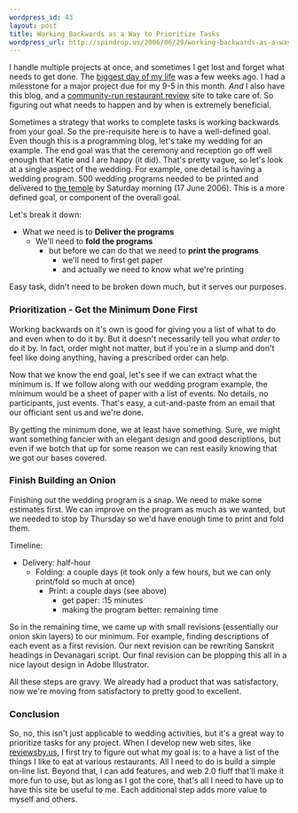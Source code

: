 ```yaml
--- 
wordpress_id: 43
layout: post
title: Working Backwards as a Way to Prioritize Tasks
wordpress_url: http://spindrop.us/2006/06/29/working-backwards-as-a-way-to-prioritize-tasks/
---
```

[rbu]: http://reviewsby.us/ "Reviews By Us"
[katie]: http://katiebonn.com/

I handle multiple projects at once, and sometimes I get lost and forget what needs to get done.  The [biggest day of my life](ktdd.org "I got married!") was a few weeks ago.  I had a milesstone for a major project due for my 9-5 in this month.  *And* I also have this blog, and a [community-run restaurant review][rbu] site to take care of.  So figuring out what needs to happen and by when is extremely beneficial.

Sometimes a strategy that works to complete tasks is working backwards from your goal.  So the pre-requisite here is to have a well-defined goal.  Even though this is a programming blog, let's take my wedding for an example.  The end goal was that the ceremony and reception go off well enough that Katie and I are happy (it did).  That's pretty vague, so let's look at a single aspect of the wedding.  For example, one detail is having a wedding program.  500 wedding programs needed to be printed and delivered to [the temple](http://ktdd.org/temple) by Saturday morning (17 June 2006).  This is a more defined goal, or component of the overall goal.

Let's break it down:

*	What we need is to **Deliver the programs**
	*	We'll need to **fold the programs**
		*	but before we can do that we need to **print the programs**
			*	we'll need to first get paper
			*	and actually we need to know what we're printing

Easy task, didn't need to be broken down much, but it serves our purposes.  

<!--more-->

### Prioritization - Get the Minimum Done First

Working backwards on it's own is good for giving you a list of what to do and even when to do it by.  But it doesn't necessarily tell you what *order* to do it by.  In fact, order might not matter, but if you're in a slump and don't feel like doing anything, having a prescribed order can help.

Now that we know the end goal, let's see if we can extract what the minimum is.  If we follow along with our wedding program example, the minimum would be a sheet of paper with a list of events.  No details, no participants, just events.  That's easy, a cut-and-paste from an email that our officiant sent us and we're done.

By getting the minimum done, we at least have something.  Sure, we might want something fancier with an elegant design and good descriptions, but even if we botch that up for some reason we can rest easily knowing that we got our bases covered.

### Finish Building an Onion

Finishing out the wedding program is a snap.  We need to make some estimates first.  We can improve on the program as much as we wanted, but we needed to stop by Thursday so we'd have enough time to print and fold them.

Timeline:

*	Delivery:	half-hour
	*	Folding:	a couple days (it took only a few hours, but we can only print/fold so much at once)
		*	Print:	a couple days (see above)
			*	get paper:	:15 minutes
			*	making the program better:	remaining time

So in the remaining time, we came up with small revisions (essentially our onion skin layers) to our minimum.  For example, finding descriptions of each event as a first revision.  Our next revision can be rewriting Sanskrit headings in Devanagari script.  Our final revision can be plopping this all in a nice layout design in Adobe Illustrator.

All these steps are gravy.  We already had a product that was satisfactory, now we're moving from satisfactory to pretty good to excellent.

### Conclusion

So, no, this isn't just applicable to wedding activities, but it's a great way to prioritize tasks for any project.  When I develop new web sites, like [reviewsby.us][rbu], I first try to figure out what my goal is: to a have a list of the things I like to eat at various restaurants.  All I need to do is build a simple on-line list.  Beyond that, I can add features, and web 2.0 fluff that'll make it more fun to use, but as long as I got the core, that's all I need to have up to have this site be useful to me.  Each additional step adds more value to myself and others.
